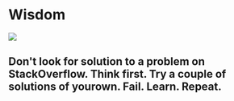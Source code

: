 # Wisdom

![](http://38.media.tumblr.com/tumblr_m5vlbwlLPL1qj00lio1_500.gif)

## Don't look for solution to a problem on StackOverflow. Think first. Try a couple of solutions of yourown. Fail. Learn. Repeat.